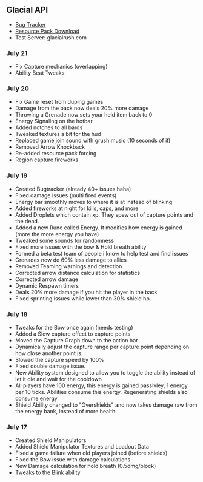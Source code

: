 ## Glacial API ##
* [Bug Tracker](https://bitbucket.org/fadecloud/galcial-ideas-problems/issues)
* [Resource Pack Download](http://cyberpwn.org/pack.zip)
* Test Server: glacialrush.com

### July 21 ###
* Fix Capture mechanics (overlapping)
* Ability Beat Tweaks

### July 20 ###
* Fix Game reset from duping games
* Damage from the back now deals 20% more damage
* Throwing a Grenade now sets your held item back to 0
* Energy Signaling on the hotbar
* Added notches to all bards
* Tweaked textures a bit for the hud
* Replaced game join sound with grush music (10 seconds of it)
* Removed Arrow Knockback
* Re-added resource pack forcing
* Region capture fireworks

### July 19 ###
* Created Bugtracker (already 40+ issues haha)
* Fixed damage issues (multi fired events)
* Energy bar smoothly moves to where it is at instead of blinking
* Added fireworks at night for kills, caps, and more
* Added Droplets which contain xp. They spew out of capture points and the dead.
* Added a new Rune called Energy. It modifies how energy is gained (more the more energy you have) 
* Tweaked some sounds for randomness
* Fixed more issues with the bow & Hold breath ability
* Formed a beta test team of people i know to help test and find issues
* Grenades now do 60% less damage to allies
* Removed Teaming warnings and detection
* Corrected arrow distance calculation for statistics
* Corrected arrow damage
* Dynamic Respawn timers
* Deals 20% more damage if you hit the player in the back
* Fixed sprinting issues while lower than 30% shield hp.

### July 18 ###
* Tweaks for the Bow once again (needs testing)
* Added a Slow capture effect to capture points
* Moved the Capture Graph down to the action bar
* Dynamically adjust the capture range per capture point depending on how close another point is.
* Slowed the capture speed by 100%
* Fixed double damage issue.
* New Ability system designed to allow you to toggle the ability instead of let it die and wait for the cooldown
* All players have 100 energy, this energy is gained passivley, 1 energy per 10 ticks. Abilities consume this energy. Regenerating shields also consume energy
* Shield Ability changed to "Overshields" and now takes damage raw from the energy bank, instead of more health.

### July 17 ###
* Created Shield Manipulators
* Added Shield Manipulator Textures and Loadout Data
* Fixed a game failure when old players joined (before shields)
* Fixed the Bow issue with damage calculations
* New Damage calculation for hold breath (0.5dmg/block)
* Tweaks to the Blink ability
